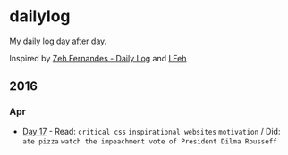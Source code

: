 # dailylog

My daily log day after day.

Inspired by [Zeh Fernandes - Daily Log](https://github.com/zehfernandes/dailylog/) and [LFeh](https://github.com/LFeh/dailylog)

## 2016

### Apr

- [Day 17](https://github.com/danilovaz/dailylog/blob/master/log/04-17-2016.md) - Read: `critical css` `inspirational websites` `motivation` / Did: `ate pizza` `watch the impeachment vote of President Dilma Rousseff`

